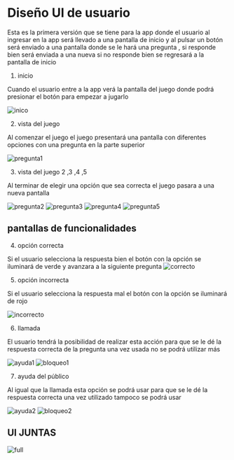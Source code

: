 # Diseño UI de usuario 

Esta es la primera versión que se tiene para la app donde el usuario al ingresar en la app será llevado a una pantalla de inicio y al pulsar un botón será enviado a una pantalla donde se le hará una pregunta , si responde bien será enviada a una nueva si no responde bien se regresará a la pantalla de inicio 

1) inicio

Cuando el usuario entre a la app verá la pantalla del juego donde podrá presionar el botón para empezar a jugarlo

![inico](https://user-images.githubusercontent.com/103227489/221466033-f4e4995e-afdd-4f12-97a9-6708efe51349.JPG)


2) vista del juego 

Al comenzar el juego el juego presentará una pantalla con diferentes opciones con una pregunta en la parte superior


![pregunta1](https://user-images.githubusercontent.com/103227489/229259090-b5cff24d-8a46-408f-815f-a7648c3d38e3.JPG)


3) vista del juego 2 ,3 ,4 ,5 

Al terminar de elegir una opción que sea correcta el juego pasara a una nueva pantalla 

![pregunta2](https://user-images.githubusercontent.com/103227489/229259097-fbdd2519-a369-4845-ba6c-164ae66e0225.JPG)
![pregunta3](https://user-images.githubusercontent.com/103227489/229259119-44101bc8-b688-4899-a2c8-4dae6cc5e19f.JPG)
![pregunta4](https://user-images.githubusercontent.com/103227489/229259128-04b9b7a4-c5ec-4d4b-9327-9cd70e810c90.JPG)
![pregunta5](https://user-images.githubusercontent.com/103227489/229259132-39252e0d-c26e-4085-a73f-0eb44d0cba25.JPG)





## pantallas de funcionalidades

4) opción correcta

Si el usuario selecciona la respuesta bien el botón con la opción se iluminará de verde y avanzara a la siguiente pregunta
![correcto](https://user-images.githubusercontent.com/103227489/229259154-b181106c-7791-4a5d-b252-053716a7e259.JPG)



5) opción incorrecta

Si el usuario selecciona la respuesta mal el botón con la opción se iluminará de rojo 

![incorrecto](https://user-images.githubusercontent.com/103227489/229259163-07bb8900-9544-4dc9-bc79-4c776fe61da0.JPG)


6) llamada

El usuario tendrá la posibilidad de realizar esta acción para que se le dé la respuesta correcta de la pregunta una vez usada no se podrá utilizar más 


![ayuda1](https://user-images.githubusercontent.com/103227489/229259201-c37ec3d7-5659-4ec8-9d8a-c5d7300dadb5.JPG)
![bloqueo1](https://user-images.githubusercontent.com/103227489/229259208-0ff30e24-a9ff-4cc1-b08f-f02e49a5603e.JPG)



7) ayuda del público 

Al igual que la llamada esta opción se podrá usar para que se le dé la respuesta correcta una vez utilizado tampoco se podrá usar 

![ayuda2](https://user-images.githubusercontent.com/103227489/229259216-3c28d405-b07e-4083-b12e-a70c1a6bb415.JPG)
![bloqueo2](https://user-images.githubusercontent.com/103227489/229259224-6b164ba1-18a2-47e5-9842-79b57eb2af4b.JPG)

## UI JUNTAS
![full](https://user-images.githubusercontent.com/103227489/229259241-0a7b84d2-5abb-4b82-a5ff-0a7594411d71.JPG)






